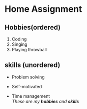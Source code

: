 # Home Assignment 
## Hobbies(ordered) 
1. Coding
2. Singing
3. Playing throwball
## skills (unordered) 
- Problem solving
+ Self-motivated
* Time management\
_These are my **hobbies** and **skills**_ 
